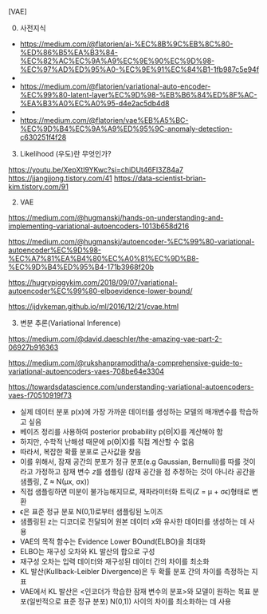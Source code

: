 
[VAE]

0. 사전지식
- https://medium.com/@flatorien/ai-%EC%8B%9C%EB%8C%80-%ED%86%B5%EA%B3%84-%EC%82%AC%EC%9A%A9%EC%9E%90%EC%9D%98-%EC%97%AD%ED%95%A0-%EC%9E%91%EC%84%B1-1fb987c5e94f
- 
- https://medium.com/@flatorien/variational-auto-encoder-%EC%99%80-latent-layer%EC%9D%98-%EB%B6%84%ED%8F%AC-%EA%B3%A0%EC%A0%95-d4e2ac5db4d8
- 
- https://medium.com/@flatorien/vae%EB%A5%BC-%EC%9D%B4%EC%9A%A9%ED%95%9C-anomaly-detection-c630251f4f28

  
3. Likelihood (우도)란 무엇인가?

https://youtu.be/XepXtl9YKwc?si=chiDUt46Fl3Z84a7
https://jjangjjong.tistory.com/41
https://data-scientist-brian-kim.tistory.com/91

2. VAE

https://medium.com/@hugmanskj/hands-on-understanding-and-implementing-variational-autoencoders-1013b658d216

https://medium.com/@hugmanskj/autoencoder-%EC%99%80-variational-autoencoder%EC%9D%98-%EC%A7%81%EA%B4%80%EC%A0%81%EC%9D%B8-%EC%9D%B4%ED%95%B4-171b3968f20b

https://hugrypiggykim.com/2018/09/07/variational-autoencoder%EC%99%80-elboevidence-lower-bound/

https://ijdykeman.github.io/ml/2016/12/21/cvae.html

3.  변분 추론(Variational Inference)

https://medium.com/@david.daeschler/the-amazing-vae-part-2-06927b916363

https://medium.com/@rukshanpramoditha/a-comprehensive-guide-to-variational-autoencoders-vaes-708be64e3304

https://towardsdatascience.com/understanding-variational-autoencoders-vaes-f70510919f73

- 실제 데이터 분포 p(x)에 가장 가까운 데이터를 생성하는 모델의 매개변수를 학습하고 싶음
- 베이즈 정리를 사용하여 posterior probability p(Θ|X)를 계산해야 함
- 하지만, 수학적 난해성 때문에 p(Θ|X)를 직접 계산할 수 없음
- 따라서, 복잡한 확률 분포로 근사값을 찾음
- 이를 위해서, 잠재 공간의 분포가 정규 분포(e.g Gaussian, Bernulli)를 따를 것이라고 가정하고 잠재 변수 𝑧를 샘플링
(잠재 공간을 점 추정하는 것이 아니라 공간을 샘플링,  Z ≈ N(µx, σx))
- 직접 샘플링하면 미분이 불가능해지므로, 재파라미터화 트릭(Z = μ + σϵ)형태로 변환
- ϵ은 표준 정규 분포 N(0,1)로부터 샘플링된 노이즈
- 샘플링된 z는 디코더로 전달되어 원본 데이터 x와 유사한 데이터를 생성하는 데 사용
- VAE의 목적 함수는 Evidence Lower BOund(ELBO)을 최대화
- ELBO는 재구성 오차와 KL 발산의 합으로 구성
- 재구성 오차는 입력 데이터와 재구성된 데이터 간의 차이를 최소화
- KL 발산(Kullback-Leibler Divergence)은 두 확률 분포 간의 차이를 측정하는 지표
- VAE에서 KL 발산은 <인코더가 학습한 잠재 변수의 분포>와 모델이 원하는 목표 분포(일반적으로 표준 정규 분포) N(0,1)) 사이의 차이를 최소화하는 데 사용
